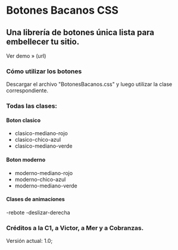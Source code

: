 # Botones Bacanos CSS
## Una librería de botones única lista para embellecer tu sitio.

Ver demo » (url)

### Cómo utilizar los botones
Descargar el archivo "BotonesBacanos.css" y luego utilizar la clase correspondiente.

### Todas las clases: 

#### Boton clasico 
- clasico-mediano-rojo
- clasico-chico-azul
- clasico-mediano-verde


#### Boton moderno
- moderno-mediano-rojo
- moderno-chico-azul
- moderno-mediano-verde

#### Clases de animaciones

-rebote 
-deslizar-derecha

### Créditos a la C1, a Victor, a Mer y a Cobranzas.


Versión actual: 1.0;